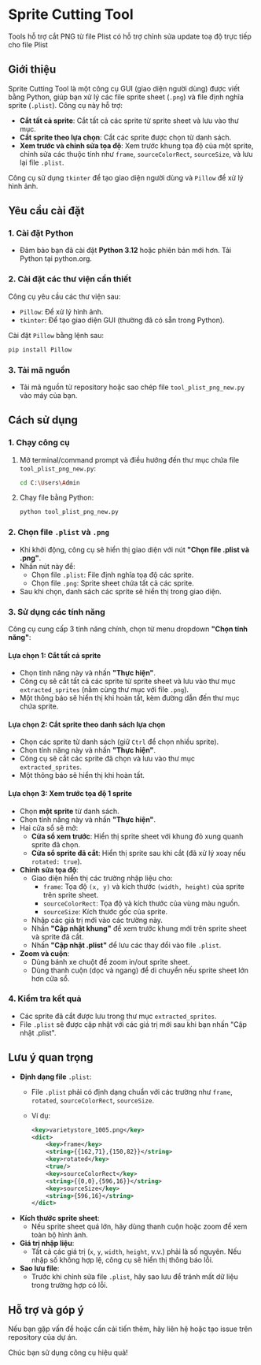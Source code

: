 # Sprite Cutting Tool
Tools hỗ trợ cắt PNG từ file Plist có hỗ trợ chỉnh sửa update toạ độ trực tiếp cho file Plist
## Giới thiệu

Sprite Cutting Tool là một công cụ GUI (giao diện người dùng) được viết bằng Python, giúp bạn xử lý các file sprite sheet (`.png`) và file định nghĩa sprite (`.plist`). Công cụ này hỗ trợ:

- **Cắt tất cả sprite**: Cắt tất cả các sprite từ sprite sheet và lưu vào thư mục.
- **Cắt sprite theo lựa chọn**: Cắt các sprite được chọn từ danh sách.
- **Xem trước và chỉnh sửa tọa độ**: Xem trước khung tọa độ của một sprite, chỉnh sửa các thuộc tính như `frame`, `sourceColorRect`, `sourceSize`, và lưu lại file `.plist`.

Công cụ sử dụng `tkinter` để tạo giao diện người dùng và `Pillow` để xử lý hình ảnh.

## Yêu cầu cài đặt

### 1. Cài đặt Python

- Đảm bảo bạn đã cài đặt **Python 3.12** hoặc phiên bản mới hơn. Tải Python tại python.org.

### 2. Cài đặt các thư viện cần thiết

Công cụ yêu cầu các thư viện sau:

- `Pillow`: Để xử lý hình ảnh.
- `tkinter`: Để tạo giao diện GUI (thường đã có sẵn trong Python).

Cài đặt `Pillow` bằng lệnh sau:

```bash
pip install Pillow
```

### 3. Tải mã nguồn

- Tải mã nguồn từ repository hoặc sao chép file `tool_plist_png_new.py` vào máy của bạn.

## Cách sử dụng

### 1. Chạy công cụ

1. Mở terminal/command prompt và điều hướng đến thư mục chứa file `tool_plist_png_new.py`:

   ```bash
   cd C:\Users\Admin
   ```
2. Chạy file bằng Python:

   ```bash
   python tool_plist_png_new.py
   ```

### 2. Chọn file `.plist` và `.png`

- Khi khởi động, công cụ sẽ hiển thị giao diện với nút **"Chọn file .plist và .png"**.
- Nhấn nút này để:
  - Chọn file `.plist`: File định nghĩa tọa độ các sprite.
  - Chọn file `.png`: Sprite sheet chứa tất cả các sprite.
- Sau khi chọn, danh sách các sprite sẽ hiển thị trong giao diện.

### 3. Sử dụng các tính năng

Công cụ cung cấp 3 tính năng chính, chọn từ menu dropdown **"Chọn tính năng"**:

#### **Lựa chọn 1: Cắt tất cả sprite**

- Chọn tính năng này và nhấn **"Thực hiện"**.
- Công cụ sẽ cắt tất cả các sprite từ sprite sheet và lưu vào thư mục `extracted_sprites` (nằm cùng thư mục với file `.png`).
- Một thông báo sẽ hiển thị khi hoàn tất, kèm đường dẫn đến thư mục chứa sprite.

#### **Lựa chọn 2: Cắt sprite theo danh sách lựa chọn**

- Chọn các sprite từ danh sách (giữ `Ctrl` để chọn nhiều sprite).
- Chọn tính năng này và nhấn **"Thực hiện"**.
- Công cụ sẽ cắt các sprite đã chọn và lưu vào thư mục `extracted_sprites`.
- Một thông báo sẽ hiển thị khi hoàn tất.

#### **Lựa chọn 3: Xem trước tọa độ 1 sprite**

- Chọn **một sprite** từ danh sách.
- Chọn tính năng này và nhấn **"Thực hiện"**.
- Hai cửa sổ sẽ mở:
  - **Cửa sổ xem trước**: Hiển thị sprite sheet với khung đỏ xung quanh sprite đã chọn.
  - **Cửa sổ sprite đã cắt**: Hiển thị sprite sau khi cắt (đã xử lý xoay nếu `rotated: true`).
- **Chỉnh sửa tọa độ**:
  - Giao diện hiển thị các trường nhập liệu cho:
    - `frame`: Tọa độ `(x, y)` và kích thước `(width, height)` của sprite trên sprite sheet.
    - `sourceColorRect`: Tọa độ và kích thước của vùng màu nguồn.
    - `sourceSize`: Kích thước gốc của sprite.
  - Nhập các giá trị mới vào các trường này.
  - Nhấn **"Cập nhật khung"** để xem trước khung mới trên sprite sheet và sprite đã cắt.
  - Nhấn **"Cập nhật .plist"** để lưu các thay đổi vào file `.plist`.
- **Zoom và cuộn**:
  - Dùng bánh xe chuột để zoom in/out sprite sheet.
  - Dùng thanh cuộn (dọc và ngang) để di chuyển nếu sprite sheet lớn hơn cửa sổ.

### 4. Kiểm tra kết quả

- Các sprite đã cắt được lưu trong thư mục `extracted_sprites`.
- File `.plist` sẽ được cập nhật với các giá trị mới sau khi bạn nhấn "Cập nhật .plist".

## Lưu ý quan trọng

- **Định dạng file** `.plist`:
  - File `.plist` phải có định dạng chuẩn với các trường như `frame`, `rotated`, `sourceColorRect`, `sourceSize`.
  - Ví dụ:

    ```xml
    <key>varietystore_1005.png</key>
    <dict>
        <key>frame</key>
        <string>{{162,71},{150,82}}</string>
        <key>rotated</key>
        <true/>
        <key>sourceColorRect</key>
        <string>{{0,0},{596,16}}</string>
        <key>sourceSize</key>
        <string>{596,16}</string>
    </dict>
    ```
- **Kích thước sprite sheet**:
  - Nếu sprite sheet quá lớn, hãy dùng thanh cuộn hoặc zoom để xem toàn bộ hình ảnh.
- **Giá trị nhập liệu**:
  - Tất cả các giá trị (`x`, `y`, `width`, `height`, v.v.) phải là số nguyên. Nếu nhập số không hợp lệ, công cụ sẽ hiển thị thông báo lỗi.
- **Sao lưu file**:
  - Trước khi chỉnh sửa file `.plist`, hãy sao lưu để tránh mất dữ liệu trong trường hợp có lỗi.

## Hỗ trợ và góp ý

Nếu bạn gặp vấn đề hoặc cần cải tiến thêm, hãy liên hệ hoặc tạo issue trên repository của dự án.

Chúc bạn sử dụng công cụ hiệu quả!


